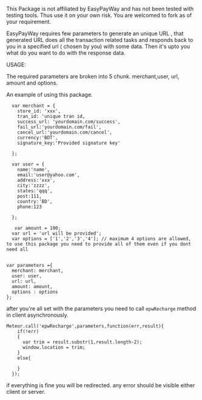 
This Package is not affiliated by EasyPayWay and has not been tested with testing tools. Thus use it on your own risk. You are welcomed to fork as of your requirement.

EasyPayWay requires few parameters to generate an unique URL , that generated URL does all the transaction related tasks and responds back to you in a specified url ( chosen by you) with some data.
Then it's upto you what do you want to do with the response data.

USAGE:

The required parameters are broken into 5 chunk.
merchant,user, url, amount and options.

An example of using this package.

      var merchant = {
        store_id: 'xxx',
        tran_id: 'unique tran id,
        success_url: 'yourdomain.com/success',
        fail_url:'yourdomain.com/fail',
        cancel_url:'yourdomain.com/cancel',
        currency:'BDT',
        signature_key:'Provided signature key'

      };
      
      var user = {
        name:'name',
        email:'user@yahoo.com',
        address:'xxx',
        city:'zzzz',
        states:'qqq',
        post:111,
        country:'BD',
        phone:123

      };
      
       var amount = 100;
      var url = 'url will be provided';
      var options = ['1','2','3','4']; // maximum 4 options are allowed, to use this package you need to provide all of them even if you dont need all 
      

    var parameters ={
      merchant: merchant,
      user: user,
      url: url,
      amount: amount,
      options : options
    };
    
after you're all set with the parameters you need to call `epwRecharge` method in client asynchronously.

    Meteor.call('epwRecharge',parameters,function(err,result){
        if(!err)
        {
          var trim = result.substr(1,result.length-2);
          window.location = trim;
        }
        else{

        }
      });
      
      
if everything is fine you will be redirected. any error should be visible either client or server.
